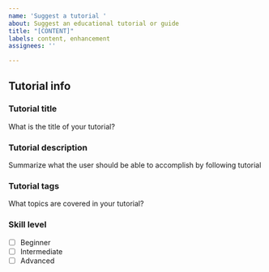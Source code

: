 ```yaml
---
name: 'Suggest a tutorial '
about: Suggest an educational tutorial or guide
title: "[CONTENT]"
labels: content, enhancement
assignees: ''

---
```


## Tutorial info

### Tutorial title
What is the title of your tutorial?

### Tutorial description
Summarize what the user should be able to accomplish by following tutorial

### Tutorial tags
What topics are covered in your tutorial? 

### Skill level
- [ ] Beginner
- [ ] Intermediate
- [ ] Advanced
